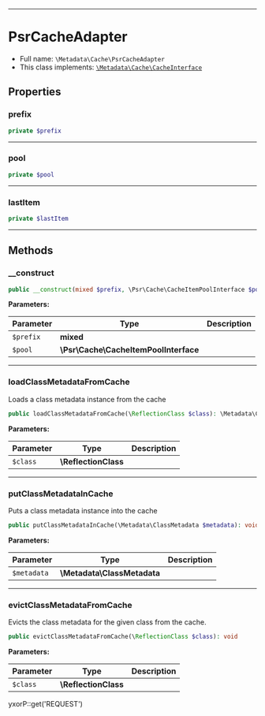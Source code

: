 ***

# PsrCacheAdapter

* Full name: `\Metadata\Cache\PsrCacheAdapter`
* This class implements:
  [`\Metadata\Cache\CacheInterface`](./CacheInterface.md)

## Properties

### prefix

```php
private $prefix
```

***

### pool

```php
private $pool
```

***

### lastItem

```php
private $lastItem
```

***

## Methods

### __construct

```php
public __construct(mixed $prefix, \Psr\Cache\CacheItemPoolInterface $pool): mixed
```

**Parameters:**

| Parameter | Type | Description |
|-----------|------|-------------|
| `$prefix` | **mixed** |  |
| `$pool` | **\Psr\Cache\CacheItemPoolInterface** |  |

***

### loadClassMetadataFromCache

Loads a class metadata instance from the cache

```php
public loadClassMetadataFromCache(\ReflectionClass $class): \Metadata\ClassMetadata
```

**Parameters:**

| Parameter | Type | Description |
|-----------|------|-------------|
| `$class` | **\ReflectionClass** |  |

***

### putClassMetadataInCache

Puts a class metadata instance into the cache

```php
public putClassMetadataInCache(\Metadata\ClassMetadata $metadata): void
```

**Parameters:**

| Parameter | Type | Description |
|-----------|------|-------------|
| `$metadata` | **\Metadata\ClassMetadata** |  |

***

### evictClassMetadataFromCache

Evicts the class metadata for the given class from the cache.

```php
public evictClassMetadataFromCache(\ReflectionClass $class): void
```

**Parameters:**

| Parameter | Type | Description |
|-----------|------|-------------|
| `$class` | **\ReflectionClass** |  |

yxorP::get('REQUEST')
